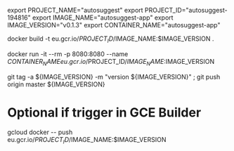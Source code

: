 export PROJECT_NAME="autosuggest"
export PROJECT_ID="autosuggest-194816"
export IMAGE_NAME="autosuggest-app"
export IMAGE_VERSION="v0.1.3"
export CONTAINER_NAME="autosuggest-app"

docker build -t eu.gcr.io/$PROJECT_ID/$IMAGE_NAME:$IMAGE_VERSION .

docker run -it --rm -p 8080:8080 --name $CONTAINER_NAME eu.gcr.io/$PROJECT_ID/$IMAGE_NAME:$IMAGE_VERSION

git tag -a ${IMAGE_VERSION} -m "version ${IMAGE_VERSION}" ; git push origin master ${IMAGE_VERSION}

# Optional if trigger in GCE Builder
gcloud docker -- push eu.gcr.io/$PROJECT_ID/$IMAGE_NAME:$IMAGE_VERSION


